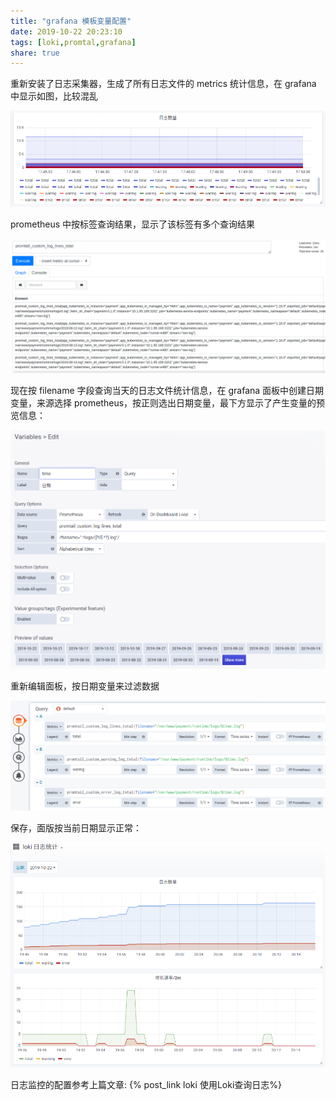```yaml
---
title: "grafana 模板变量配置"
date: 2019-10-22 20:23:10
tags: [loki,promtal,grafana]
share: true
---
```


重新安装了日志采集器，生成了所有日志文件的 metrics 统计信息，在 grafana 中显示如图，比较混乱

![1.png](/img/grafana/1.png)

prometheus 中按标签查询结果，显示了该标签有多个查询结果

![2.png](/img/grafana/2.png)
<!-- more -->

现在按 filename 字段查询当天的日志文件统计信息，在 grafana 面板中创建日期变量，来源选择 prometheus，按正则选出日期变量，最下方显示了产生变量的预览信息：

![3.png](/img/grafana/3.png)

重新编辑面板，按日期变量来过滤数据

![4.png](/img/grafana/4.png)

保存，面版按当前日期显示正常：

![5.png](/img/grafana/5.png)


日志监控的配置参考上篇文章: {% post_link loki  使用Loki查询日志%}